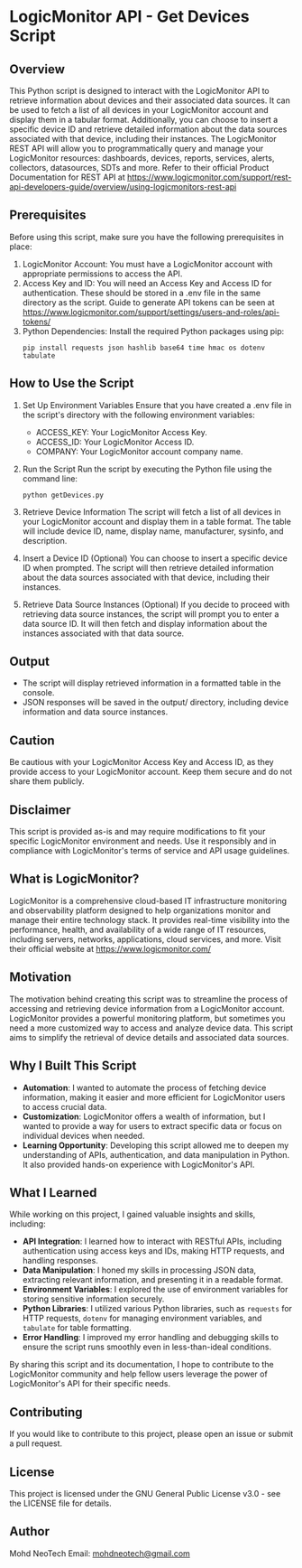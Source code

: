 # LogicMonitor API - Get Devices Script

## Overview
This Python script is designed to interact with the LogicMonitor API to retrieve information about devices and their associated data sources. It can be used to fetch a list of all devices in your LogicMonitor account and display them in a tabular format. Additionally, you can choose to insert a specific device ID and retrieve detailed information about the data sources associated with that device, including their instances. The LogicMonitor REST API will allow you to programmatically query and manage your LogicMonitor resources: dashboards, devices, reports, services, alerts, collectors, datasources, SDTs and more. Refer to their official Product Documentation for REST API at https://www.logicmonitor.com/support/rest-api-developers-guide/overview/using-logicmonitors-rest-api

## Prerequisites
Before using this script, make sure you have the following prerequisites in place:

1. LogicMonitor Account: You must have a LogicMonitor account with appropriate permissions to access the API.
2. Access Key and ID: You will need an Access Key and Access ID for authentication. These should be stored in a .env file in the same directory as the script. Guide to generate API tokens can be seen at https://www.logicmonitor.com/support/settings/users-and-roles/api-tokens/
3. Python Dependencies: Install the required Python packages using pip:
    ```
    pip install requests json hashlib base64 time hmac os dotenv tabulate
    ```

## How to Use the Script
1. Set Up Environment Variables
    Ensure that you have created a .env file in the script's directory with the following environment variables:
    - ACCESS_KEY: Your LogicMonitor Access Key.
    - ACCESS_ID: Your LogicMonitor Access ID.
    - COMPANY: Your LogicMonitor account company name.

2. Run the Script
    Run the script by executing the Python file using the command line:
    ```
    python getDevices.py
    ```

3. Retrieve Device Information
    The script will fetch a list of all devices in your LogicMonitor account and display them in a table format. The table will include device ID, name, display name, manufacturer, sysinfo, and description.

4. Insert a Device ID (Optional)
    You can choose to insert a specific device ID when prompted. The script will then retrieve detailed information about the data sources associated with that device, including their instances.

5. Retrieve Data Source Instances (Optional)
    If you decide to proceed with retrieving data source instances, the script will prompt you to enter a data source ID. It will then fetch and display information about the instances associated with that data source.

## Output
- The script will display retrieved information in a formatted table in the console.
- JSON responses will be saved in the output/ directory, including device information and data source instances.

## Caution
Be cautious with your LogicMonitor Access Key and Access ID, as they provide access to your LogicMonitor account. Keep them secure and do not share them publicly.

## Disclaimer
This script is provided as-is and may require modifications to fit your specific LogicMonitor environment and needs. Use it responsibly and in compliance with LogicMonitor's terms of service and API usage guidelines.

## What is LogicMonitor?
LogicMonitor is a comprehensive cloud-based IT infrastructure monitoring and observability platform designed to help organizations monitor and manage their entire technology stack. It provides real-time visibility into the performance, health, and availability of a wide range of IT resources, including servers, networks, applications, cloud services, and more. Visit their official website at https://www.logicmonitor.com/

## Motivation
The motivation behind creating this script was to streamline the process of accessing and retrieving device information from a LogicMonitor account. LogicMonitor provides a powerful monitoring platform, but sometimes you need a more customized way to access and analyze device data. This script aims to simplify the retrieval of device details and associated data sources.

## Why I Built This Script
- **Automation**: I wanted to automate the process of fetching device information, making it easier and more efficient for LogicMonitor users to access crucial data.
- **Customization**: LogicMonitor offers a wealth of information, but I wanted to provide a way for users to extract specific data or focus on individual devices when needed.
- **Learning Opportunity**: Developing this script allowed me to deepen my understanding of APIs, authentication, and data manipulation in Python. It also provided hands-on experience with LogicMonitor's API.

## What I Learned
While working on this project, I gained valuable insights and skills, including:

- **API Integration**: I learned how to interact with RESTful APIs, including authentication using access keys and IDs, making HTTP requests, and handling responses.
- **Data Manipulation**: I honed my skills in processing JSON data, extracting relevant information, and presenting it in a readable format.
- **Environment Variables**: I explored the use of environment variables for storing sensitive information securely.
- **Python Libraries**: I utilized various Python libraries, such as `requests` for HTTP requests, `dotenv` for managing environment variables, and `tabulate` for table formatting.
- **Error Handling**: I improved my error handling and debugging skills to ensure the script runs smoothly even in less-than-ideal conditions.

By sharing this script and its documentation, I hope to contribute to the LogicMonitor community and help fellow users leverage the power of LogicMonitor's API for their specific needs.

## Contributing
If you would like to contribute to this project, please open an issue or submit a pull request.

## License
This project is licensed under the GNU General Public License v3.0 - see the LICENSE file for details.

## Author
Mohd NeoTech
Email: mohdneotech@gmail.com